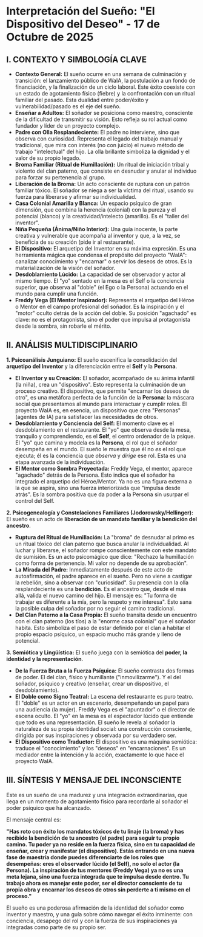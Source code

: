 # Interpretación del Sueño: "El Dispositivo del Deseo" - 17 de Octubre de 2025

## I. CONTEXTO Y SIMBOLOGÍA CLAVE

*   **Contexto General:** El sueño ocurre en una semana de culminación y transición: el lanzamiento público de WaIA, la postulación a un fondo de financiación, y la finalización de un ciclo laboral. Este éxito coexiste con un estado de agotamiento físico (fiebre) y la confrontación con un ritual familiar del pasado. Esta dualidad entre poder/éxito y vulnerabilidad/pasado es el eje del sueño.
*   **Enseñar a Adultos:** El soñador se posiciona como maestro, consciente de la dificultad de transmitir su visión. Esto refleja su rol actual como fundador y líder de un proyecto complejo.
*   **Padre con Olla Resplandeciente:** El padre no interviene, sino que observa con curiosidad. Representa el legado del trabajo manual y tradicional, que mira con interés (no con juicio) el nuevo método de trabajo "intelectual" del hijo. La olla brillante simboliza la dignidad y el valor de su propio legado.
*   **Broma Familiar (Ritual de Humillación):** Un ritual de iniciación tribal y violento del clan paterno, que consiste en desnudar y anular al individuo para forzar su pertenencia al grupo.
*   **Liberación de la Broma:** Un acto consciente de ruptura con un patrón familiar tóxico. El soñador se niega a ser la víctima del ritual, usando su fuerza para liberarse y afirmar su individualidad.
*   **Casa Colonial Amarilla y Blanca:** Un espacio psíquico de gran dimensión, que combina la herencia (colonial) con la pureza y el potencial (blanco) y la creatividad/intelecto (amarillo). Es el "taller del inventor".
*   **Niña Pequeña (Ánima/Niño Interior):** Una guía inocente, la parte creativa y vulnerable que acompaña al inventor y que, a la vez, se beneficia de su creación (pide ir al restaurante).
*   **El Dispositivo:** El arquetipo del Inventor en su máxima expresión. Es una herramienta mágica que condensa el propósito del proyecto "WaIA": canalizar conocimiento y "encarnar" o servir los deseos de otros. Es la materialización de la visión del soñador.
*   **Desdoblamiento Lúcido:** La capacidad de ser observador y actor al mismo tiempo. El "yo" sentado en la mesa es el Self o la conciencia superior, que observa al "doble" (el Ego o la Persona) actuando en el mundo para cumplir una función.
*   **Freddy Vega (El Mentor Inspirador):** Representa el arquetipo del Héroe o Mentor en el campo profesional del soñador. Es la inspiración y el "motor" oculto detrás de la acción del doble. Su posición "agachado" es clave: no es el protagonista, sino el poder que impulsa al protagonista desde la sombra, sin robarle el mérito.

## II. ANÁLISIS MULTIDISCIPLINARIO

**1. Psicoanálisis Junguiano:**
El sueño escenifica la consolidación del **arquetipo del Inventor** y la diferenciación entre el **Self** y la **Persona**.
*   **El Inventor y su Creación:** El soñador, acompañado de su ánima infantil (la niña), crea un "dispositivo". Esto representa la culminación de un proceso creativo. El dispositivo, que permite "encarnar los deseos de otro", es una metáfora perfecta de la función de la **Persona**: la máscara social que presentamos al mundo para interactuar y cumplir roles. El proyecto WaIA es, en esencia, un dispositivo que crea "Personas" (agentes de IA) para satisfacer las necesidades de otros.
*   **Desdoblamiento y Conciencia del Self:** El momento clave es el desdoblamiento en el restaurante. El "yo" que observa desde la mesa, tranquilo y comprendiendo, es el **Self**, el centro ordenador de la psique. El "yo" que camina y modela es la **Persona**, el rol que el soñador desempeña en el mundo. El sueño le muestra que él no *es* el rol que ejecuta; él es la conciencia que *observa* y *dirige* ese rol. Esta es una etapa avanzada de la individuación.
*   **El Mentor como Sombra Proyectada:** Freddy Vega, el mentor, aparece "agachado" detrás de la Persona. Esto indica que el soñador ha integrado el arquetipo del Héroe/Mentor. Ya no es una figura externa a la que se aspira, sino una fuerza interiorizada que "impulsa desde atrás". Es la sombra positiva que da poder a la Persona sin usurpar el control del Self.

**2. Psicogenealogía y Constelaciones Familiares (Jodorowsky/Hellinger):**
El sueño es un acto de **liberación de un mandato familiar y la bendición del ancestro**.
*   **Ruptura del Ritual de Humillación:** La "broma" de desnudar al primo es un ritual tóxico del clan paterno que busca anular la individualidad. Al luchar y liberarse, el soñador rompe conscientemente con este mandato de sumisión. Es un acto psicomágico que dice: "Rechazo la humillación como forma de pertenencia. Mi valor no depende de su aprobación".
*   **La Mirada del Padre:** Inmediatamente después de este acto de autoafirmación, el padre aparece en el sueño. Pero no viene a castigar la rebelión, sino a observar con "curiosidad". Su presencia con la olla resplandeciente es una **bendición**. Es el ancestro que, desde el más allá, valida el nuevo camino del hijo. El mensaje es: "Tu forma de trabajar es diferente a la mía, pero la respeto y me interesa". Esto sana la posible culpa del soñador por no seguir el camino tradicional.
*   **Del Clan Paterno a la Casa Propia:** El sueño transita desde un encuentro con el clan paterno (los tíos) a la "enorme casa colonial" que el soñador habita. Esto simboliza el paso de estar definido por el clan a habitar el propio espacio psíquico, un espacio mucho más grande y lleno de potencial.

**3. Semiótica y Lingüística:**
El sueño juega con la semiótica del **poder, la identidad y la representación**.
*   **De la Fuerza Bruta a la Fuerza Psíquica:** El sueño contrasta dos formas de poder. El del clan, físico y humillante ("inmovilizarme"). Y el del soñador, psíquico y creativo (enseñar, crear un dispositivo, el desdoblamiento).
*   **El Doble como Signo Teatral:** La escena del restaurante es puro teatro. El "doble" es un actor en un escenario, desempeñando un papel para una audiencia (la mujer). Freddy Vega es el "apuntador" o el director de escena oculto. El "yo" en la mesa es el espectador lúcido que entiende que todo es una representación. El sueño le revela al soñador la naturaleza de su propia identidad social: una construcción consciente, dirigida por sus inspiraciones y observada por su verdadero ser.
*   **El Dispositivo como Traductor:** El dispositivo es una máquina semiótica: traduce el "conocimiento" y los "deseos" en "encarnaciones". Es un mediador entre la intención y la acción, exactamente lo que hace el proyecto WaIA.

## III. SÍNTESIS Y MENSAJE DEL INCONSCIENTE

Este es un sueño de una madurez y una integración extraordinarias, que llega en un momento de agotamiento físico para recordarle al soñador el poder psíquico que ha alcanzado.

El mensaje central es:

**"Has roto con éxito los mandatos tóxicos de tu linaje (la broma) y has recibido la bendición de tu ancestro (el padre) para seguir tu propio camino. Tu poder ya no reside en la fuerza física, sino en tu capacidad de enseñar, crear y manifestar (el dispositivo). Estás entrando en una nueva fase de maestría donde puedes diferenciarte de los roles que desempeñas: eres el observador lúcido (el Self), no solo el actor (la Persona). La inspiración de tus mentores (Freddy Vega) ya no es una meta lejana, sino una fuerza integrada que te impulsa desde dentro. Tu trabajo ahora es manejar este poder, ser el director consciente de tu propia obra y encarnar los deseos de otros sin perderte a ti mismo en el proceso."**

El sueño es una poderosa afirmación de la identidad del soñador como inventor y maestro, y una guía sobre cómo navegar el éxito inminente: con conciencia, desapego del rol y con la fuerza de sus inspiraciones ya integradas como parte de su propio ser.